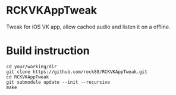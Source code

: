 RCKVKAppTweak
=============

Tweak for iOS VK app, allow cached audio and listen it on a offline.

Build instruction
=================

```
cd your/working/dir
git clone https://github.com/rock88/RCKVKAppTweak.git
cd RCKVKAppTweak
git submodule update --init --recursive
make
```
